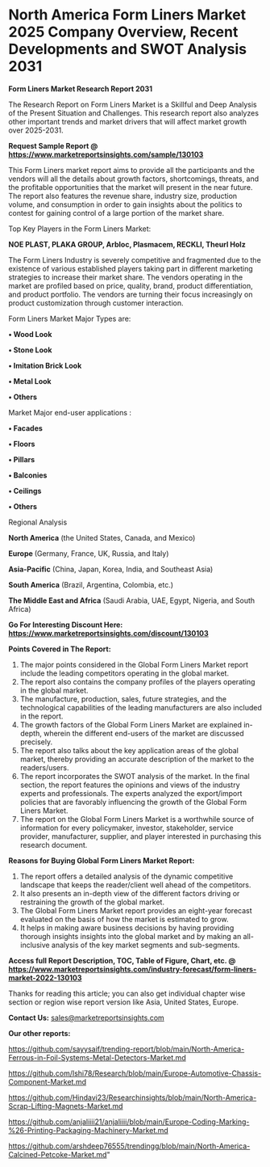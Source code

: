 # North America Form Liners Market 2025 Company Overview, Recent Developments and SWOT Analysis 2031

<strong>Form Liners Market Research Report 2031</strong>

The Research Report on Form Liners Market is a Skillful and Deep Analysis of the Present Situation and Challenges. This research report also analyzes other important trends and market drivers that will affect market growth over 2025-2031.

<strong>Request Sample Report @ <a href=https://www.marketreportsinsights.com/sample/130103>https://www.marketreportsinsights.com/sample/130103</a></strong>

This Form Liners market report aims to provide all the participants and the vendors will all the details about growth factors, shortcomings, threats, and the profitable opportunities that the market will present in the near future. The report also features the revenue share, industry size, production volume, and consumption in order to gain insights about the politics to contest for gaining control of a large portion of the market share.

Top Key Players in the Form Liners Market:

<strong>NOE PLAST, PLAKA GROUP, Arbloc, Plasmacem, RECKLI, Theurl Holz</strong>

The Form Liners Industry is severely competitive and fragmented due to the existence of various established players taking part in different marketing strategies to increase their market share. The vendors operating in the market are profiled based on price, quality, brand, product differentiation, and product portfolio. The vendors are turning their focus increasingly on product customization through customer interaction.

Form Liners Market Major Types are:

<strong>• Wood Look

• Stone Look

• Imitation Brick Look

• Metal Look

• Others</strong>

Market Major end-user applications :

<strong>• Facades

• Floors

• Pillars

• Balconies

• Ceilings

• Others</strong>

Regional Analysis

</u><strong><b>North America</b></strong> (the United States, Canada, and Mexico)

<strong><b>Europe </b></strong>(Germany, France, UK, Russia, and Italy)

<strong><b>Asia-Pacific</b></strong> (China, Japan, Korea, India, and Southeast Asia)

<strong><b>South America</b></strong> (Brazil, Argentina, Colombia, etc.)

<strong><b>The Middle East and Africa</b></strong> (Saudi Arabia, UAE, Egypt, Nigeria, and South Africa)

<strong>Go For Interesting Discount Here: <a href=https://www.marketreportsinsights.com/discount/130103>https://www.marketreportsinsights.com/discount/130103</a></strong>

<strong>Points Covered in The Report:</strong>
<ol>
  <li>The major points considered in the Global Form Liners Market report include the leading competitors operating in the global market.</li>
  <li>The report also contains the company profiles of the players operating in the global market.</li>
  <li>The manufacture, production, sales, future strategies, and the technological capabilities of the leading manufacturers are also included in the report.</li>
  <li>The growth factors of the Global Form Liners Market are explained in-depth, wherein the different end-users of the market are discussed precisely.</li>
  <li>The report also talks about the key application areas of the global market, thereby providing an accurate description of the market to the readers/users.</li>
  <li>The report incorporates the SWOT analysis of the market. In the final section, the report features the opinions and views of the industry experts and professionals. The experts analyzed the export/import policies that are favorably influencing the growth of the Global Form Liners Market.</li>
  <li>The report on the Global Form Liners Market is a worthwhile source of information for every policymaker, investor, stakeholder, service provider, manufacturer, supplier, and player interested in purchasing this research document.</li>
</ol>
<strong>Reasons for Buying Global Form Liners Market Report:</strong>

<ol>
  <li>The report offers a detailed analysis of the dynamic competitive landscape that keeps the reader/client well ahead of the competitors.</li>
  <li>It also presents an in-depth view of the different factors driving or restraining the growth of the global market.</li>
  <li>The Global Form Liners Market report provides an eight-year forecast evaluated on the basis of how the market is estimated to grow.</li>
  <li>It helps in making aware business decisions by having providing thorough insights insights into the global market and by making an all-inclusive analysis of the key market segments and sub-segments.</li>
</ol>
<strong>Access full Report Description, TOC, Table of Figure, Chart, etc. @ <a href=https://www.marketreportsinsights.com/industry-forecast/form-liners-market-2022-130103>https://www.marketreportsinsights.com/industry-forecast/form-liners-market-2022-130103</a></strong>


Thanks for reading this article; you can also get individual chapter wise section or region wise report version like Asia, United States, Europe.

<strong>Contact Us:</strong>
sales@marketreportsinsights.com

<strong>Our other reports:</strong>

<a href=https://github.com/sayysaif/trending-report/blob/main/North-America-Ferrous-in-Foil-Systems-Metal-Detectors-Market.md>https://github.com/sayysaif/trending-report/blob/main/North-America-Ferrous-in-Foil-Systems-Metal-Detectors-Market.md</a>

<a href=https://github.com/Ishi78/Research/blob/main/Europe-Automotive-Chassis-Component-Market.md>https://github.com/Ishi78/Research/blob/main/Europe-Automotive-Chassis-Component-Market.md</a>

<a href=https://github.com/Hindavi23/Researchinsights/blob/main/North-America-Scrap-Lifting-Magnets-Market.md>https://github.com/Hindavi23/Researchinsights/blob/main/North-America-Scrap-Lifting-Magnets-Market.md</a>

<a href=https://github.com/anjaliiii21/anjaliiii/blob/main/Europe-Coding-Marking-%26-Printing-Packaging-Machinery-Market.md>https://github.com/anjaliiii21/anjaliiii/blob/main/Europe-Coding-Marking-%26-Printing-Packaging-Machinery-Market.md</a>

<a href=https://github.com/arshdeep76555/trendingg/blob/main/North-America-Calcined-Petcoke-Market.md>https://github.com/arshdeep76555/trendingg/blob/main/North-America-Calcined-Petcoke-Market.md</a>"
